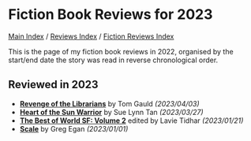 # Fiction Book Reviews for 2023

[Main Index](../../../README.md) / [Reviews Index](../../README.md) / [Fiction Reviews Index](../README.md)

This is the page of my fiction book reviews in 2022, organised by the start/end date the story was read in reverse chronological order.

## Reviewed in 2023
- [**Revenge of the Librarians**](20230403-RevengeOfTheLibrarians.md) by Tom Gauld *(2023/04/03)*
- [**Heart of the Sun Warrior**](20230327-HeartOfTheSunWarrior.md) by Sue Lynn Tan *(2023/03/27)*
- [**The Best of World SF: Volume 2**](20230121-TheBestOfWorldSfVolume2.md) edited by Lavie Tidhar *(2023/01/21)*
- [**Scale**](20230101-Scale.md) by Greg Egan *(2023/01/01)*
